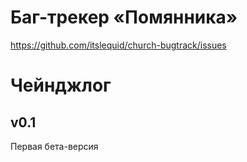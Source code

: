 # Баг-трекер «Помянника»

https://github.com/itslequid/church-bugtrack/issues

# Чейнджлог
## v0.1
Первая бета-версия
